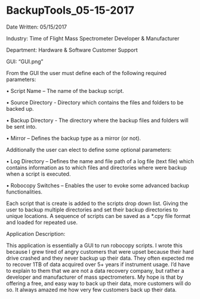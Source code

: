 # BackupTools_05-15-2017

Date Written: 05/15/2017

Industry: Time of Flight Mass Spectrometer Developer & Manufacturer

Department: Hardware & Software Customer Support

GUI: “GUI.png”

From the GUI the user must define each of the following required parameters:

  •	Script Name – The name of the backup script.
  
  •	Source Directory - Directory which contains the files and folders to be backed up. 
  
  •	Backup Directory - The directory where the backup files and folders will be sent into.
  
  •	Mirror – Defines the backup type as a mirror (or not).

Additionally the user can elect to define some optional parameters:

  •	Log Directory – Defines the name and file path of a log file (text file) which contains information as to which files and directories     where were backup when a script is executed.
  
  •	Robocopy Switches – Enables the user to evoke some advanced backup functionalities.

Each script that is create is added to the scripts drop down list.  Giving the user to backup multiple directories and set their backup directories to unique locations.  A sequence of scripts can be saved as a *.cpy file format and loaded for repeated use.

Application Description:

This application is essentially a GUI to run robocopy scripts.  I wrote this because I grew tired of angry customers that were upset because their hard drive crashed and they never backup up their data.  They often expected me to recover 1TB of data acquired over 5+ years if instrument usage.  I’d have to explain to them that we are not a data recovery company, but rather a developer and manufacturer of mass spectrometers.  My hope is that by offering a free, and easy way to back up their data, more customers will do so.  It always amazed me how very few customers back up their data.


